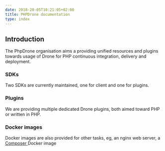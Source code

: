```yaml
---
date: 2018-20-05T10:21:05+02:00
title: PHPDrone documentation
type: index
---
```


## Introduction

The PhpDrone organisation aims a providing unified resources and plugins
towards usage of Drone for PHP continuous integration, delivery and deployment.

### SDKs

Two SDKs are currently maintained, one for client and one for plugins.

### Plugins

We are providing multiple dedicated Drone plugins, both aimed toward PHP or 
written in PHP.

### Docker images

Docker images are also provided for other tasks, eg, an nginx web server,
a [Composer ](http://getcomposer.org/) Docker image
